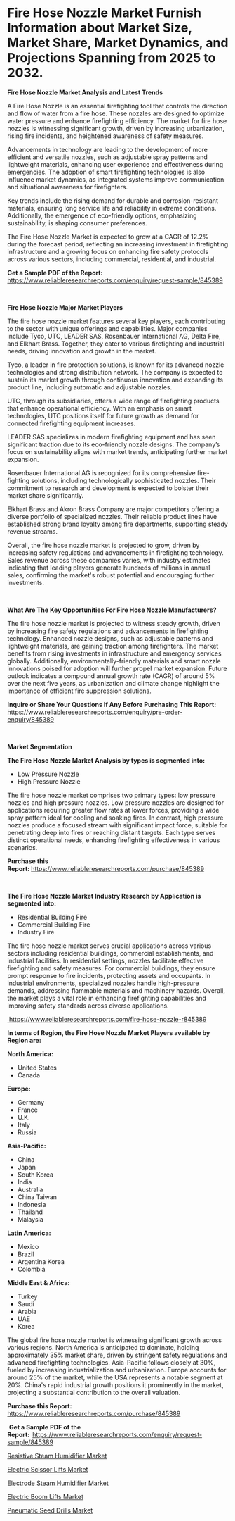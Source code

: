 <p><h1>Fire Hose Nozzle Market Furnish Information about Market Size, Market Share, Market Dynamics, and Projections Spanning from 2025 to 2032.</h1></p><p><strong>Fire Hose Nozzle Market Analysis and Latest Trends</strong></p>
<p><p>A Fire Hose Nozzle is an essential firefighting tool that controls the direction and flow of water from a fire hose. These nozzles are designed to optimize water pressure and enhance firefighting efficiency. The market for fire hose nozzles is witnessing significant growth, driven by increasing urbanization, rising fire incidents, and heightened awareness of safety measures. </p><p>Advancements in technology are leading to the development of more efficient and versatile nozzles, such as adjustable spray patterns and lightweight materials, enhancing user experience and effectiveness during emergencies. The adoption of smart firefighting technologies is also influence market dynamics, as integrated systems improve communication and situational awareness for firefighters.</p><p>Key trends include the rising demand for durable and corrosion-resistant materials, ensuring long service life and reliability in extreme conditions. Additionally, the emergence of eco-friendly options, emphasizing sustainability, is shaping consumer preferences. </p><p>The Fire Hose Nozzle Market is expected to grow at a CAGR of 12.2% during the forecast period, reflecting an increasing investment in firefighting infrastructure and a growing focus on enhancing fire safety protocols across various sectors, including commercial, residential, and industrial.</p></p>
<p><strong>Get a Sample PDF of the Report:&nbsp;</strong> <a href="https://www.reliableresearchreports.com/enquiry/request-sample/845389?utm_campaign=34&utm_medium=2&utm_source=Github&utm_content=ia&utm_term=17022025&utm_id=fire-hose-nozzle">https://www.reliableresearchreports.com/enquiry/request-sample/845389</a></p>
<p>&nbsp;</p>
<p><strong>Fire Hose Nozzle Major Market Players</strong></p>
<p><p>The fire hose nozzle market features several key players, each contributing to the sector with unique offerings and capabilities. Major companies include Tyco, UTC, LEADER SAS, Rosenbauer International AG, Delta Fire, and Elkhart Brass. Together, they cater to various firefighting and industrial needs, driving innovation and growth in the market.</p><p>Tyco, a leader in fire protection solutions, is known for its advanced nozzle technologies and strong distribution network. The company is expected to sustain its market growth through continuous innovation and expanding its product line, including automatic and adjustable nozzles.</p><p>UTC, through its subsidiaries, offers a wide range of firefighting products that enhance operational efficiency. With an emphasis on smart technologies, UTC positions itself for future growth as demand for connected firefighting equipment increases.</p><p>LEADER SAS specializes in modern firefighting equipment and has seen significant traction due to its eco-friendly nozzle designs. The company’s focus on sustainability aligns with market trends, anticipating further market expansion.</p><p>Rosenbauer International AG is recognized for its comprehensive fire-fighting solutions, including technologically sophisticated nozzles. Their commitment to research and development is expected to bolster their market share significantly.</p><p>Elkhart Brass and Akron Brass Company are major competitors offering a diverse portfolio of specialized nozzles. Their reliable product lines have established strong brand loyalty among fire departments, supporting steady revenue streams.</p><p>Overall, the fire hose nozzle market is projected to grow, driven by increasing safety regulations and advancements in firefighting technology. Sales revenue across these companies varies, with industry estimates indicating that leading players generate hundreds of millions in annual sales, confirming the market's robust potential and encouraging further investments.</p></p>
<p>&nbsp;</p>
<p><strong>What Are The Key Opportunities For Fire Hose Nozzle Manufacturers?</strong></p>
<p><p>The fire hose nozzle market is projected to witness steady growth, driven by increasing fire safety regulations and advancements in firefighting technology. Enhanced nozzle designs, such as adjustable patterns and lightweight materials, are gaining traction among firefighters. The market benefits from rising investments in infrastructure and emergency services globally. Additionally, environmentally-friendly materials and smart nozzle innovations poised for adoption will further propel market expansion. Future outlook indicates a compound annual growth rate (CAGR) of around 5% over the next five years, as urbanization and climate change highlight the importance of efficient fire suppression solutions.</p></p>
<p><strong>Inquire or Share Your Questions If Any Before Purchasing This Report:</strong> <a href="https://www.reliableresearchreports.com/enquiry/pre-order-enquiry/845389?utm_campaign=34&utm_medium=2&utm_source=Github&utm_content=ia&utm_term=17022025&utm_id=fire-hose-nozzle">https://www.reliableresearchreports.com/enquiry/pre-order-enquiry/845389</a></p>
<p>&nbsp;</p>
<p><strong>Market Segmentation</strong></p>
<p><strong>The Fire Hose Nozzle Market Analysis by types is segmented into:</strong></p>
<p><ul><li>Low Pressure Nozzle</li><li>High Pressure Nozzle</li></ul></p>
<p><p>The fire hose nozzle market comprises two primary types: low pressure nozzles and high pressure nozzles. Low pressure nozzles are designed for applications requiring greater flow rates at lower forces, providing a wide spray pattern ideal for cooling and soaking fires. In contrast, high pressure nozzles produce a focused stream with significant impact force, suitable for penetrating deep into fires or reaching distant targets. Each type serves distinct operational needs, enhancing firefighting effectiveness in various scenarios.</p></p>
<p><strong>Purchase this Report:&nbsp;</strong><a href="https://www.reliableresearchreports.com/purchase/845389?utm_campaign=34&utm_medium=2&utm_source=Github&utm_content=ia&utm_term=17022025&utm_id=fire-hose-nozzle">https://www.reliableresearchreports.com/purchase/845389</a></p>
<p>&nbsp;</p>
<p><strong>The Fire Hose Nozzle Market Industry Research by Application is segmented into:</strong></p>
<p><ul><li>Residential Building Fire</li><li>Commercial Building Fire</li><li>Industry Fire</li></ul></p>
<p><p>The fire hose nozzle market serves crucial applications across various sectors including residential buildings, commercial establishments, and industrial facilities. In residential settings, nozzles facilitate effective firefighting and safety measures. For commercial buildings, they ensure prompt response to fire incidents, protecting assets and occupants. In industrial environments, specialized nozzles handle high-pressure demands, addressing flammable materials and machinery hazards. Overall, the market plays a vital role in enhancing firefighting capabilities and improving safety standards across diverse applications.</p></p>
<p><a href="https://www.reliableresearchreports.com/fire-hose-nozzle-r845389?utm_campaign=34&utm_medium=2&utm_source=Github&utm_content=ia&utm_term=17022025&utm_id=fire-hose-nozzle">&nbsp;https://www.reliableresearchreports.com/fire-hose-nozzle-r845389</a></p>
<p><strong>In terms of Region, the Fire Hose Nozzle Market Players available by Region are:</strong></p>
<p>
    <p> <strong> North America: </strong>
        <ul>
            <li>United States</li>
            <li>Canada</li>
        </ul>
        </p> 
    <p> <strong> Europe: </strong>
        <ul>
            <li>Germany</li>
            <li>France</li>
            <li>U.K.</li>
            <li>Italy</li>
            <li>Russia</li>
        </ul>
        </p> 
    <p> <strong> Asia-Pacific: </strong>
        <ul>
            <li>China</li>
            <li>Japan</li>
            <li>South Korea</li>
            <li>India</li>
            <li>Australia</li>
            <li>China Taiwan</li>
            <li>Indonesia</li>
            <li>Thailand</li>
            <li>Malaysia</li>
        </ul>
        </p> 
    <p> <strong> Latin America: </strong>
        <ul>
            <li>Mexico</li>
            <li>Brazil</li>
            <li>Argentina Korea</li>
            <li>Colombia</li>
        </ul>
        </p> 
    <p> <strong> Middle East & Africa: </strong>
        <ul>
            <li>Turkey</li>
            <li>Saudi</li>
            <li>Arabia</li>
            <li>UAE</li>
            <li>Korea</li>
        </ul>
    </p>
    </p>
<p><p>The global fire hose nozzle market is witnessing significant growth across various regions. North America is anticipated to dominate, holding approximately 35% market share, driven by stringent safety regulations and advanced firefighting technologies. Asia-Pacific follows closely at 30%, fueled by increasing industrialization and urbanization. Europe accounts for around 25% of the market, while the USA represents a notable segment at 20%. China's rapid industrial growth positions it prominently in the market, projecting a substantial contribution to the overall valuation.</p></p>
<p><strong>Purchase this Report: </strong><a href="https://www.reliableresearchreports.com/purchase/845389?utm_campaign=34&utm_medium=2&utm_source=Github&utm_content=ia&utm_term=17022025&utm_id=fire-hose-nozzle">https://www.reliableresearchreports.com/purchase/845389</a></p>
<p>&nbsp;<strong>Get a Sample PDF of the Report:&nbsp;&nbsp;</strong><a href="https://www.reliableresearchreports.com/enquiry/request-sample/845389?utm_campaign=34&utm_medium=2&utm_source=Github&utm_content=ia&utm_term=17022025&utm_id=fire-hose-nozzle">https://www.reliableresearchreports.com/enquiry/request-sample/845389</a></p>
<p><strong></strong></p>
<p><p><a href="https://github.com/celpabembes/Market-Research-Report-List-1/blob/main/resistive-steam-humidifier-market.md?utm_campaign=34&utm_medium=2&utm_source=Github&utm_content=ia&utm_term=17022025&utm_id=fire-hose-nozzle">Resistive Steam Humidifier Market</a></p><p><a href="https://github.com/aoiniyaloz/Market-Research-Report-List-1/blob/main/electric-scissor-lifts-market.md?utm_campaign=34&utm_medium=2&utm_source=Github&utm_content=ia&utm_term=17022025&utm_id=fire-hose-nozzle">Electric Scissor Lifts Market</a></p><p><a href="https://github.com/voetzeszuh/Market-Research-Report-List-1/blob/main/electrode-steam-humidifier-market.md?utm_campaign=34&utm_medium=2&utm_source=Github&utm_content=ia&utm_term=17022025&utm_id=fire-hose-nozzle">Electrode Steam Humidifier Market</a></p><p><a href="https://github.com/sandoyjonet/Market-Research-Report-List-1/blob/main/electric-boom-lifts-market.md?utm_campaign=34&utm_medium=2&utm_source=Github&utm_content=ia&utm_term=17022025&utm_id=fire-hose-nozzle">Electric Boom Lifts Market</a></p><p><a href="https://github.com/itayjedhe/Market-Research-Report-List-1/blob/main/pneumatic-seed-drills-market.md?utm_campaign=34&utm_medium=2&utm_source=Github&utm_content=ia&utm_term=17022025&utm_id=fire-hose-nozzle">Pneumatic Seed Drills Market</a></p></p>